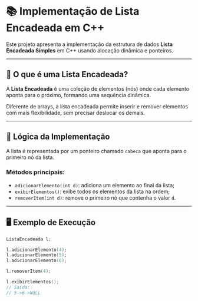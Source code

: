 # 📚 Implementação de Lista Encadeada em C++

Este projeto apresenta a implementação da estrutura de dados **Lista Encadeada Simples** em C++ usando alocação dinâmica e ponteiros.

---

## 📌 O que é uma Lista Encadeada?

A **Lista Encadeada** é uma coleção de elementos (nós) onde cada elemento aponta para o próximo, formando uma sequência dinâmica.

Diferente de arrays, a lista encadeada permite inserir e remover elementos com mais flexibilidade, sem precisar deslocar os demais.

---

## 🧠 Lógica da Implementação

A lista é representada por um ponteiro chamado `cabeca` que aponta para o primeiro nó da lista.

### Métodos principais:

- `adicionarElemento(int d)`: adiciona um elemento ao final da lista;
- `exibirElementos()`: exibe todos os elementos da lista na ordem;
- `removerItem(int d)`: remove o primeiro nó que contenha o valor `d`.

---

## 🖥️ Exemplo de Execução

```cpp
ListaEncadeada l;

l.adicionarElemento(4);
l.adicionarElemento(5);
l.adicionarElemento(6);

l.removerItem(4);

l.exibirElementos();  
// Saída:
// 5->6->NULL
